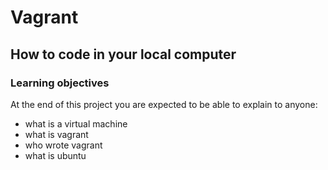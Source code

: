 # Vagrant
## How to code in your local computer
### Learning objectives
At the end of this project you are expected to be able to explain to anyone:
* what is a virtual machine
* what is vagrant
* who wrote vagrant
* what is ubuntu
